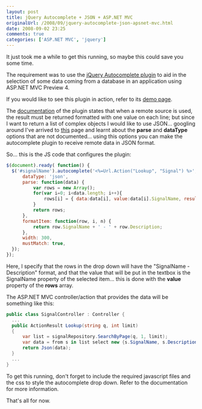 ```yaml
---
layout: post
title: jQuery Autocomplete + JSON + ASP.NET MVC
originalUrl: /2008/09/jquery-autocomplete-json-apsnet-mvc.html
date: 2008-09-02 23:25
comments: true
categories: ['ASP.NET MVC', 'jquery']
---
```


It just took me a while to get this running, so maybe this could save you some time.

The requirement was to use the [jQuery Autocomplete plugin](http://bassistance.de/jquery-plugins/jquery-plugin-autocomplete/) to aid in the selection of some data coming from a database in an application using ASP.NET MVC Preview 4.

If you would like to see this plugin in action, refer to its [demo page](http://jquery.bassistance.de/autocomplete/demo/).

The [documentation](http://docs.jquery.com/Plugins/Autocomplete/autocomplete#url_or_dataoptions) of the plugin states that when a remote source is used, the result must be returned formatted with one value on each line; but since I want to return a list of complex objects I would like to use JSON... googling around I've arrived to [this](http://www.it-eye.nl/weblog/2008/08/23/using-jquery-autocomplete-with-grails-and-json/) page and learnt about the **parse** and **dataType** options that are not documented... using this options you can make the autocomplete plugin to receive remote data in JSON format.

So... this is the JS code that configures the plugin:

``` js
$(document).ready( function() {
  $('#signalName').autocomplete('<%=Url.Action("Lookup", "Signal") %>', {
      dataType: 'json',
      parse: function(data) {
          var rows = new Array();
          for(var i=0; i<data.length; i++){
              rows[i] = { data:data[i], value:data[i].SignalName, result:data[i].SignalName };
          }
          return rows;
      },
      formatItem: function(row, i, n) {
          return row.SignalName + ' - ' + row.Description;
      },
      width: 300,
      mustMatch: true,
  });
});
```

Here, I specify that the rows in the drop down will have the "SignalName - Description" format, and that the value that will be put in the textbox is the SignalName property of the selected item... this is done with the **value** property of the **rows** array.

The ASP.NET MVC controller/action that provides the data will be something like this:

``` cs
public class SignalController : Controller {
  ...
  public ActionResult Lookup(string q, int limit)
  {
      var list = signalRepository.SearchByPage(q, 1, limit);
      var data = from s in list select new {s.SignalName, s.Description};
      return Json(data);
  }
  ...
}
```

To get this running, don't forget to include the required javascript files and the css to style the autocomplete drop down. Refer to the documentation for more information.

That's all for now.
